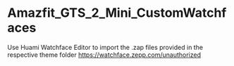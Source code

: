 # Amazfit_GTS_2_Mini_CustomWatchfaces

Use Huami Watchface Editor to import the .zap files provided in the respective theme folder
https://watchface.zepp.com/unauthorized
